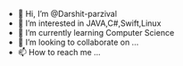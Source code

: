 - 👋 Hi, I’m @Darshit-parzival
- 👀 I’m interested in JAVA,C#,Swift,Linux
- 🌱 I’m currently learning Computer Science
- 💞️ I’m looking to collaborate on ...
- 📫 How to reach me ...

<!---
Darshit-parzival/Darshit-parzival is a ✨ special ✨ repository because its `README.md` (this file) appears on your GitHub profile.
You can click the Preview link to take a look at your changes.
--->
